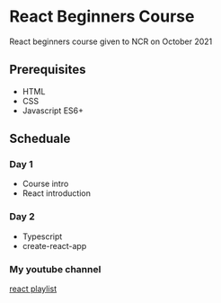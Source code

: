 # React Beginners Course

React beginners course given to NCR on October 2021

## Prerequisites

- HTML
- CSS
- Javascript ES6+

## Scheduale

### Day 1

- Course intro
- React introduction

### Day 2

- Typescript
- create-react-app

### My youtube channel

[react playlist](https://www.youtube.com/playlist?list=PLnHa2cF4cNDtfkYKO6v069GUPYrJtijwc)